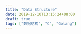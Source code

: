 ```yaml
---
title: "Data Structure"
date: 2019-12-10T13:15:24+08:00
draft: true
tags: ["数据结构", "C", "Golang"]
---
```



